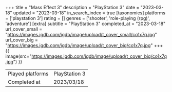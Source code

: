 +++
title = "Mass Effect 3"
description = "PlayStation 3"
date = "2023-03-18"
updated = "2023-03-18"
in_search_index = true
[taxonomies]
platforms = ['playstation 3']
rating = []
genres = ['shooter', 'role-playing (rpg)', 'adventure']
[extra]
subtitle = "PlayStation 3"
completed_at = "2023-03-18"
url_cover_small = "https://images.igdb.com/igdb/image/upload/t_cover_small/co1x7q.jpg"
url_cover_big = "https://images.igdb.com/igdb/image/upload/t_cover_big/co1x7q.jpg"
+++
{{ image(src="https://images.igdb.com/igdb/image/upload/t_cover_big/co1x7q.jpg") }}

|              |            |
| ------------ | ---------- |
| Played platforms    | PlayStation 3 |
| Completed at | 2023/03/18 |

